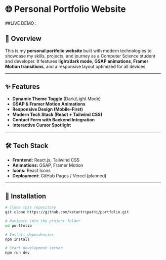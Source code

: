 # 🌐 Personal Portfolio Website

##LIVE DEMO : 

## 📌 Overview
This is my **personal portfolio website** built with modern technologies to showcase my skills, projects, and journey as a Computer Science student and developer. It features **light/dark mode**, **GSAP animations**, **Framer Motion transitions**, and a responsive layout optimized for all devices.

---

## ✨ Features
- **Dynamic Theme Toggle** (Dark/Light Mode)
- **GSAP & Framer Motion Animations**
- **Responsive Design (Mobile-First)**
- **Modern Tech Stack (React + Tailwind CSS)**
- **Contact Form with Backend Integration**
- **Interactive Cursor Spotlight**

---

## 🛠 Tech Stack
- **Frontend:** React.js, Tailwind CSS
- **Animations:** GSAP, Framer Motion
- **Icons:** React Icons
- **Deployment:** GitHub Pages / Vercel (planned)

---

## 🚀 Installation

```bash
# Clone this repository
git clone https://github.com/ketantripathi/portfolio.git

# Navigate into the project folder
cd portfolio

# Install dependencies
npm install

# Start development server
npm run dev
